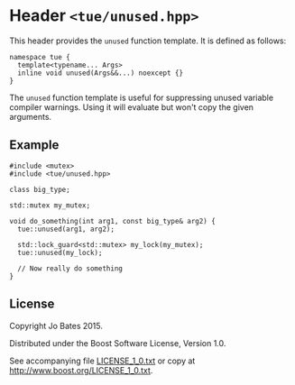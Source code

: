 Header `<tue/unused.hpp>`
=========================
This header provides the `unused` function template. It is defined as follows:

    namespace tue {
      template<typename... Args>
      inline void unused(Args&&...) noexcept {}
    }

The `unused` function template is useful for suppressing unused variable
compiler warnings. Using it will evaluate but won't copy the given arguments.

Example
-------

    #include <mutex>
    #include <tue/unused.hpp>
    
    class big_type;
    
    std::mutex my_mutex;
    
    void do_something(int arg1, const big_type& arg2) {
      tue::unused(arg1, arg2);
      
      std::lock_guard<std::mutex> my_lock(my_mutex);
      tue::unused(my_lock);
      
      // Now really do something
    }

License
-------
Copyright Jo Bates 2015.

Distributed under the Boost Software License, Version 1.0.

See accompanying file [LICENSE_1_0.txt](../../LICENSE_1_0.txt) or copy at
http://www.boost.org/LICENSE_1_0.txt.
